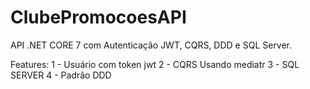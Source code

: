 # ClubePromocoesAPI
 
API .NET CORE 7 com Autenticação JWT, CQRS, DDD e SQL Server.
 
Features:
1 - Usuário com token jwt
2 - CQRS Usando mediatr
3 - SQL SERVER
4 - Padrão DDD
